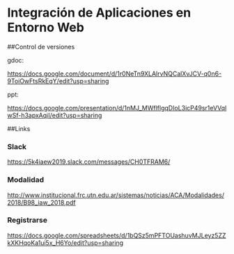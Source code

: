 # Integración de Aplicaciones en Entorno Web

##Control de versiones

gdoc:

https://docs.google.com/document/d/1r0NeTn9XLAlrvNQCalXvJCV-q0n6-9ToiOwFtsRkEqY/edit?usp=sharing

ppt:

https://docs.google.com/presentation/d/1nMJ_MWflflgqDIoL3icP49sr1eVVqlwSf-h3apxAqiI/edit?usp=sharing

##Links 
### Slack

https://5k4iaew2019.slack.com/messages/CH0TFRAM6/

### Modalidad

http://www.institucional.frc.utn.edu.ar/sistemas/noticias/ACA/Modalidades/2018/B98_iaw_2018.pdf

### Registrarse

https://docs.google.com/spreadsheets/d/1bQSz5mPFTOUashuvMJLeyz5ZZkXKHqoKa1ui5x_H6Yo/edit?usp=sharing
